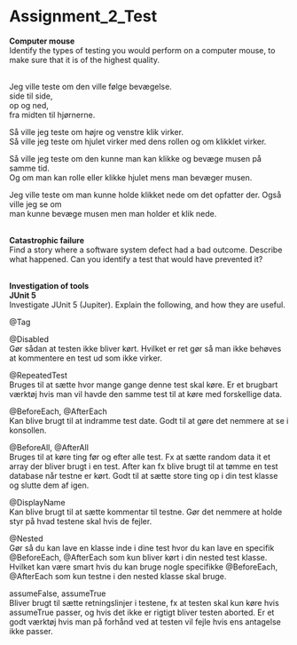 # Assignment_2_Test

**Computer mouse**<br />
Identify the types of testing you would perform on a computer mouse, to
make sure that it is of the highest quality.<br /><br />

Jeg ville teste om den ville følge bevægelse. <br />
side til side,<br />
op og ned, <br />
fra midten til  hjørnerne.<br />

Så ville jeg teste om højre og venstre klik virker. <br />
Så ville jeg teste om hjulet virker med dens rollen og om klikklet virker.<br />

Så ville jeg teste om den kunne man kan klikke og bevæge musen på samme tid.<br />
Og om man kan rolle eller klikke hjulet mens man bevæger musen.<br />

Jeg ville teste om man kunne holde klikket nede om det opfatter der. Også ville jeg se om <br />man kunne bevæge musen men man holder et klik nede.<br /><br />

**Catastrophic failure**<br />
Find a story where a software system defect had a bad outcome. Describe what happened. Can you identify a test that would have prevented it?<br /><br />



**Investigation of tools**<br />
**JUnit 5**<br />
Investigate JUnit 5 (Jupiter). Explain the following, and how they are useful.<br/>

@Tag <br />

@Disabled <br />
Gør sådan at testen ikke bliver kørt. Hvilket er ret gør så man ikke behøves at kommentere en test ud som ikke virker.<br />

@RepeatedTest <br />
Bruges til at sætte hvor mange gange denne test skal køre. Er et brugbart værktøj hvis man vil havde den samme test til at køre med forskellige data.<br />

@BeforeEach, @AfterEach<br />
Kan blive brugt til at indramme test date. Godt til at gøre det nemmere at se i konsollen.<br />

@BeforeAll, @AfterAll<br />
Bruges til at køre ting før og efter alle test. Fx at sætte random data it et array der bliver brugt i en test. After kan fx blive brugt til at tømme en test database når testne er kørt. Godt til at sætte store ting op i din test klasse og slutte dem af igen.<br />

@DisplayName<br />
Kan blive brugt til at sætte kommentar til testne. Gør det nemmere at holde styr på hvad testene skal hvis de fejler.<br />



@Nested<br />
Gør så du kan lave en klasse inde i dine test hvor du kan lave en specifik 
@BeforeEach, @AfterEach som kun bliver kørt i din nested test klasse. Hvilket kan være smart hvis du kan bruge nogle specifikke 
@BeforeEach, @AfterEach som kun testne i den nested klasse skal bruge.<br />

assumeFalse, assumeTrue<br />
Bliver brugt til sætte retningslinjer i testene, fx at testen skal kun køre hvis assumeTrue passer, og hvis det ikke er rigtigt bliver testen aborted.
Er et godt værktøj hvis man på forhånd ved at testen vil fejle hvis ens antagelse ikke passer.<br />
